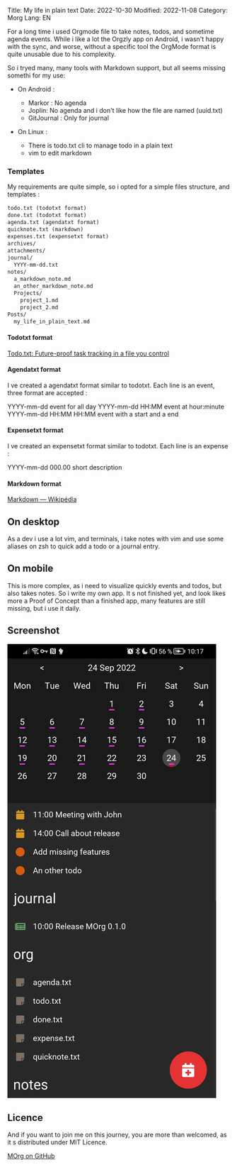 Title: My life in plain text
Date: 2022-10-30
Modified: 2022-11-08
Category: Morg
Lang: EN

For a long time i used Orgmode file to take notes, todos, and sometime agenda events. While i like a lot the Orgzly app on Android, i wasn't happy with the sync, and worse, without a specific tool the OrgMode format is quite unusable due to his complexity.

So i tryed many, many tools with Markdown support, but all seems missing somethi for my use:

- On Android :

	- Markor : No agenda
	- Joplin: No agenda and i don't like how the file are named (uuid.txt)
	- GitJournal : Only for journal

- On Linux :

	- There is todo.txt cli to manage todo in a plain text
	- vim to edit markdown

### Templates

My requirements are quite simple, so i opted for a simple files structure, and templates :

    todo.txt (todotxt format)
    done.txt (todotxt format)
    agenda.txt (agendatxt format)
    quicknote.txt (markdown)
    expenses.txt (expensetxt format)
    archives/
    attachments/
    journal/
      YYYY-mm-dd.txt
    notes/
      a_markdown_note.md
      an_other_markdown_note.md
      Projects/
        project_1.md
        project_2.md
    Posts/
      my_life_in_plain_text.md

#### Todotxt format

[Todo.txt: Future-proof task tracking in a file you control](http://todotxt.org/)


#### Agendatxt format

I ve created a agendatxt format similar to todotxt. Each line is an event, three format are accepted :

YYYY-mm-dd event for all day
YYYY-mm-dd HH:MM event at hour:minute
YYYY-mm-dd HH:MM HH:MM event with a start and a end

#### Expensetxt format

I ve created an expensetxt format similar to todotxt. Each line is an expense :

YYYY-mm-dd 000.00 short description

#### Markdown format

[Markdown — Wikipédia](https://fr.wikipedia.org/wiki/Markdown)

## On desktop

As a dev i use a lot vim, and terminals, i take notes with vim and use some aliases on zsh to quick add a todo or a journal entry.

## On mobile

This is more complex, as i need to visualize quickly events and todos, but also takes notes. So i write my own app. It s not finished yet, and look likes more a Proof of Concept than a finished app, many features are still missing, but i use it daily.

## Screenshot

![MOrg Screenshot](https://raw.githubusercontent.com/brvier/MOrg/master/screenshots/main_dark.jpg)

## Licence

And if you want to join me on this journey, you are more than welcomed, as it s distributed under MIT Licence.

[MOrg on GitHub](https://github.com/brvier/MOrg)
